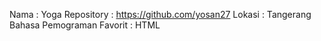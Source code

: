 Nama                      : Yoga
Repository                : https://github.com/yosan27
Lokasi                    : Tangerang
Bahasa Pemograman Favorit : HTML